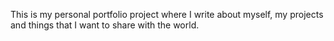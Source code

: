This is my personal portfolio project where I write about myself, my projects and things that I want to share with the world.
